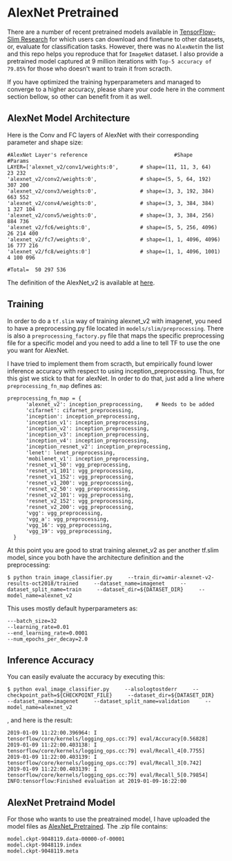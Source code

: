 # AlexNet Pretrained
There are a number of recent pretrained models available in [TensorFlow-Slim Research](https://github.com/tensorflow/models/tree/master/research/slim#fine-tuning-a-model-from-an-existing-checkpoint) for which users can download and finetune to other datasets, or, evaluate for classification tasks. However, there was no `AlexNet`in the list and this repo helps you reproduce that for `ImageNet` dataset. I also provide a pretrained model captured at 9 million iterations with `Top-5 accuracy of 79.85%` for those who doesn't want to train it from scracth. 

If you have optimized the training hyperparameters and managed to converge to a higher accuracy, please share your code here in the comment section bellow, so other can benefit from it as well.

## AlexNet Model Architecture
Here is the Conv and FC layers of AlexNet with their corresponding parameter and shape size:

```
#AlexNet Layer's reference                            #Shape                         #Params
LAYER=['alexnet_v2/conv1/weights:0',       # shape=(11, 11, 3, 64)                    23 232
'alexnet_v2/conv2/weights:0',              # shape=(5, 5, 64, 192)                   307 200
'alexnet_v2/conv3/weights:0',              # shape=(3, 3, 192, 384)                  663 552
'alexnet_v2/conv4/weights:0',              # shape=(3, 3, 384, 384)                1 327 104
'alexnet_v2/conv5/weights:0',              # shape=(3, 3, 384, 256)                  884 736
'alexnet_v2/fc6/weights:0',                # shape=(5, 5, 256, 4096)              26 214 400
'alexnet_v2/fc7/weights:0',                # shape=(1, 1, 4096, 4096)             16 777 216
'alexnet_v2/fc8/weights:0']                # shape=(1, 1, 4096, 1001)              4 100 096
                                                                         #Total=  50 297 536
```

The definition of the AlexNet_v2 is available at [here](https://github.com/tensorflow/models/blob/master/research/slim/nets/alexnet.py).


## Training 
In order to do a `tf.slim` way of training alexnet_v2 with imagenet, you need to have a preprocessing.py file located in `models/slim/preprocessing`. There is also a `preprocessing_factory.py` file that maps the specific preprocessing file for a specific model and you need to add a line to tell TF to use the one you want for AlexNet. 

I have tried to implement them from scracth, but empirically found lower inference accuracy with respect to using inception_preprocessing. Thus, for this gist we stick to that for alexNet. In order to do that, just add a line where `preprocessing_fn_map` defines as: 

```
preprocessing_fn_map = {
      'alexnet_v2': inception_preprocessing,    # Needs to be added
      'cifarnet': cifarnet_preprocessing,
      'inception': inception_preprocessing,
      'inception_v1': inception_preprocessing,
      'inception_v2': inception_preprocessing,
      'inception_v3': inception_preprocessing,
      'inception_v4': inception_preprocessing,
      'inception_resnet_v2': inception_preprocessing,
      'lenet': lenet_preprocessing,
      'mobilenet_v1': inception_preprocessing,
      'resnet_v1_50': vgg_preprocessing,
      'resnet_v1_101': vgg_preprocessing,
      'resnet_v1_152': vgg_preprocessing,
      'resnet_v1_200': vgg_preprocessing,
      'resnet_v2_50': vgg_preprocessing,
      'resnet_v2_101': vgg_preprocessing,
      'resnet_v2_152': vgg_preprocessing,
      'resnet_v2_200': vgg_preprocessing,
      'vgg': vgg_preprocessing,
      'vgg_a': vgg_preprocessing,
      'vgg_16': vgg_preprocessing,
      'vgg_19': vgg_preprocessing,
  }
```

At this point you are good to strat training alexnet_v2 as per another tf.slim model, since you both have the architecture definition and the preprocessing:

```
$ python train_image_classifier.py     --train_dir=amir-alexnet-v2-results-oct2018/trained     --dataset_name=imagenet     --dataset_split_name=train     --dataset_dir=${DATASET_DIR}     --model_name=alexnet_v2
```

This uses mostly default hyperparameters as:

```
---batch_size=32
--learning_rate=0.01
--end_learning_rate=0.0001
--num_epochs_per_decay=2.0

```

## Inference Accuracy
You can easily evaluate the accuracy by executing this:

```
$ python eval_image_classifier.py     --alsologtostderr     --checkpoint_path=${CHECKPOINT_FILE}     --dataset_dir=${DATASET_DIR}     --dataset_name=imagenet     --dataset_split_name=validation     --model_name=alexnet_v2
```
, and here is the result:

```
2019-01-09 11:22:00.396964: I tensorflow/core/kernels/logging_ops.cc:79] eval/Accuracy[0.56828]
2019-01-09 11:22:00.403138: I tensorflow/core/kernels/logging_ops.cc:79] eval/Recall_4[0.7755]
2019-01-09 11:22:00.403139: I tensorflow/core/kernels/logging_ops.cc:79] eval/Recall_3[0.742]
2019-01-09 11:22:00.403139: I tensorflow/core/kernels/logging_ops.cc:79] eval/Recall_5[0.79854]
INFO:tensorflow:Finished evaluation at 2019-01-09-16:22:00
```

## AlexNet Pretraind Model

For those who wants to use the preatrained model, I have uploaded the model files as [AlexNet_Pretrained](https://drive.google.com/file/d/1ICnwX2fgyPMkJ0DyjOdLDadEO0C9C_ll/view?usp=sharing). The .zip file contains:

```
model.ckpt-9048119.data-00000-of-00001
model.ckpt-9048119.index
model.ckpt-9048119.meta
```

